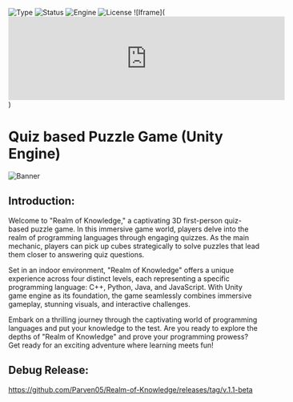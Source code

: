 ![Type](https://badgen.net/badge/Type/OpenSource/yellow)
![Status](https://badgen.net/badge/Status/Release/orange?icon=github)
![Engine](https://badgen.net/badge/Engine/Unity/blue)
![License](https://badgen.net/badge/license/MIT/green)
![Iframe](<iframe frameborder="0" src="https://itch.io/embed/2192646?bg_color=000000&amp;fg_color=ffffff" width="552" height="167"><a href="https://parven.itch.io/realm-of-knowledge">Realm of Knowledge by Parven</a></iframe>)

# **Quiz based Puzzle Game (Unity Engine)**
![Banner](https://user-images.githubusercontent.com/101796812/254477980-6a75f821-3def-4b2a-84e5-c30855070f72.png)

## **Introduction:**
Welcome to "Realm of Knowledge," a captivating 3D first-person quiz-based puzzle game. In this immersive game world, players delve into the realm of programming languages through engaging quizzes. As the main mechanic, players can pick up cubes strategically to solve puzzles that lead them closer to answering quiz questions.

Set in an indoor environment, "Realm of Knowledge" offers a unique experience across four distinct levels, each representing a specific programming language: C++, Python, Java, and JavaScript. With Unity game engine as its foundation, the game seamlessly combines immersive gameplay, stunning visuals, and interactive challenges.

Embark on a thrilling journey through the captivating world of programming languages and put your knowledge to the test. Are you ready to explore the depths of "Realm of Knowledge" and prove your programming prowess? Get ready for an exciting adventure where learning meets fun!

## **Debug Release:**
https://github.com/Parven05/Realm-of-Knowledge/releases/tag/v.1.1-beta
